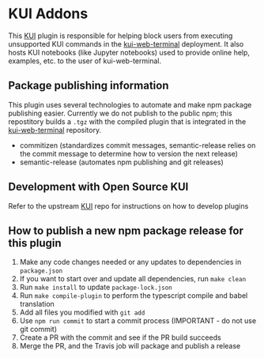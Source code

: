 # KUI Addons

This [KUI](https://github.com/kubernetes-sigs/kui) plugin is responsible for helping block users from executing unsupported KUI commands in the [kui-web-terminal](https://github.com/stolostron/kui-web-terminal) deployment.  It also hosts KUI notebooks (like Jupyter notebooks) used to provide online help, examples, etc. to the user of kui-web-terminal.

## Package publishing information
This plugin uses several technologies to automate and make npm package publishing easier.  Currently we do not publish to the public npm; this repostitory builds a `.tgz` with the compiled plugin that is integrated in the [kui-web-terminal](https://github.com/stolostron/kui-web-terminal) repository.

- commitizen (standardizes commit messages, semantic-release relies on the commit message to determine how to version the next release)
- semantic-release (automates npm publishing and git releases)

## Development with Open Source KUI
Refer to the upstream [KUI](https://github.com/kubernetes-sigs/kui) repo for instructions on how to develop plugins


## How to publish a new npm package release for this plugin
1. Make any code changes needed or any updates to dependencies in `package.json`
2. If you want to start over and update all dependencies, run `make clean`
3. Run `make install` to update `package-lock.json`
4. Run `make compile-plugin` to perform the typescript compile and babel translation
5. Add all files you modified with `git add`
6. Use `npm run commit` to start a commit process (IMPORTANT - do not use git commit)
7. Create a PR with the commit and see if the PR build succeeds
8. Merge the PR, and the Travis job will package and publish a release